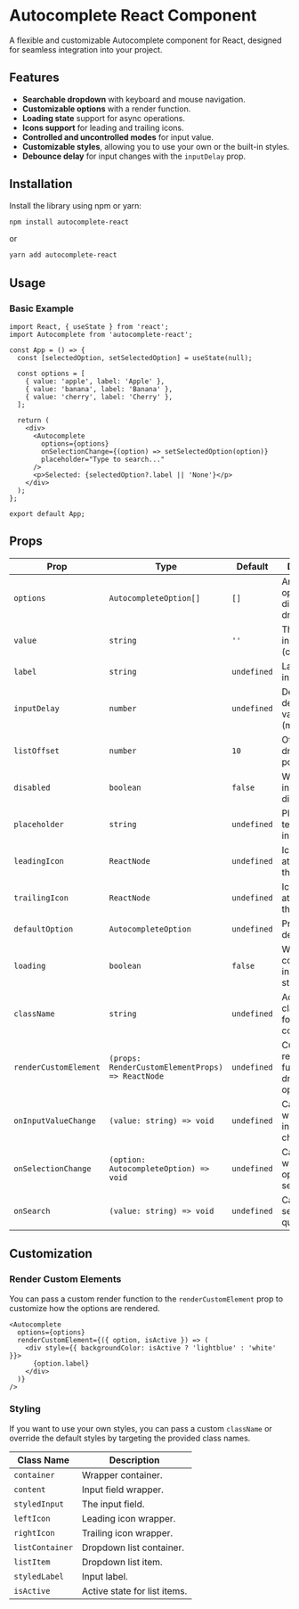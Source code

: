 # Autocomplete React Component

A flexible and customizable Autocomplete component for React, designed for seamless integration into your project.

## Features

- **Searchable dropdown** with keyboard and mouse navigation.
- **Customizable options** with a render function.
- **Loading state** support for async operations.
- **Icons support** for leading and trailing icons.
- **Controlled and uncontrolled modes** for input value.
- **Customizable styles**, allowing you to use your own or the built-in styles.
- **Debounce delay** for input changes with the `inputDelay` prop.

## Installation

Install the library using npm or yarn:

```bash
npm install autocomplete-react
```

or

```bash
yarn add autocomplete-react
```

## Usage

### Basic Example

```tsx
import React, { useState } from 'react';
import Autocomplete from 'autocomplete-react';

const App = () => {
  const [selectedOption, setSelectedOption] = useState(null);

  const options = [
    { value: 'apple', label: 'Apple' },
    { value: 'banana', label: 'Banana' },
    { value: 'cherry', label: 'Cherry' },
  ];

  return (
    <div>
      <Autocomplete
        options={options}
        onSelectionChange={(option) => setSelectedOption(option)}
        placeholder="Type to search..."
      />
      <p>Selected: {selectedOption?.label || 'None'}</p>
    </div>
  );
};

export default App;
```

## Props

| Prop                  | Type                                   | Default         | Description                                                                 |
|-----------------------|----------------------------------------|-----------------|-----------------------------------------------------------------------------|
| `options`             | `AutocompleteOption[]`                | `[]`            | Array of options to display in the dropdown.                               |
| `value`               | `string`                              | `''`            | The current input value (controlled).                                      |
| `label`               | `string`                              | `undefined`     | Label for the input field.                                                 |
| `inputDelay`          | `number`                              | `undefined`     | Debounce delay for input value changes (milliseconds).                     |
| `listOffset`          | `number`                              | `10`            | Offset for the dropdown list positioning.                                  |
| `disabled`            | `boolean`                             | `false`         | Whether the input is disabled.                                             |
| `placeholder`         | `string`                              | `undefined`     | Placeholder text for the input field.                                      |
| `leadingIcon`         | `ReactNode`                           | `undefined`     | Icon to display at the start of the input field.                           |
| `trailingIcon`        | `ReactNode`                           | `undefined`     | Icon to display at the end of the input field.                             |
| `defaultOption`       | `AutocompleteOption`                  | `undefined`     | Preselected default option.                                                |
| `loading`             | `boolean`                             | `false`         | Whether the component is in a loading state.                               |
| `className`           | `string`                              | `undefined`     | Additional class names for the container.                                  |
| `renderCustomElement` | `(props: RenderCustomElementProps) => ReactNode` | `undefined`     | Custom render function for dropdown options.                               |
| `onInputValueChange`  | `(value: string) => void`             | `undefined`     | Callback for when the input value changes.                                 |
| `onSelectionChange`   | `(option: AutocompleteOption) => void` | `undefined`     | Callback for when an option is selected.                                   |
| `onSearch`            | `(value: string) => void`             | `undefined`     | Callback for search queries.                                               |

## Customization

### Render Custom Elements

You can pass a custom render function to the `renderCustomElement` prop to customize how the options are rendered.

```tsx
<Autocomplete
  options={options}
  renderCustomElement={({ option, isActive }) => (
    <div style={{ backgroundColor: isActive ? 'lightblue' : 'white' }}>
      {option.label}
    </div>
  )}
/>
```

### Styling

If you want to use your own styles, you can pass a custom `className` or override the default styles by targeting the provided class names.

| Class Name          | Description                    |
|---------------------|--------------------------------|
| `container`         | Wrapper container.            |
| `content`           | Input field wrapper.          |
| `styledInput`       | The input field.              |
| `leftIcon`          | Leading icon wrapper.         |
| `rightIcon`         | Trailing icon wrapper.        |
| `listContainer`     | Dropdown list container.      |
| `listItem`          | Dropdown list item.           |
| `styledLabel`       | Input label.                  |
| `isActive`          | Active state for list items.  |
